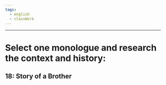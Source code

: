 ```yaml
---
tags:
  - english
  - classWork
---
```

___


# Select one monologue and research the context and history:
## 18: Story of a Brother

